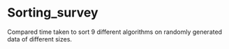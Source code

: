 # Sorting_survey
Compared time taken to sort 9 different algorithms on randomly generated data of different sizes.
